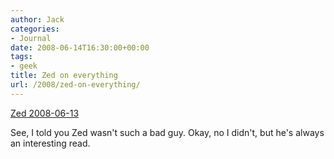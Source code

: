 ```yaml
---
author: Jack
categories:
- Journal
date: 2008-06-14T16:30:00+00:00
tags:
- geek
title: Zed on everything
url: /2008/zed-on-everything/
---
```


[Zed 2008-06-13][1]

See, I told you Zed wasn't such a bad guy. Okay, no I didn't, but he's always an interesting read.

 [1]: http://www.zedshaw.com/blog/2008-06-13.html "Zed 2008-06-13"
